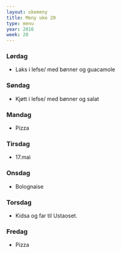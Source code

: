 ```yaml
---
layout: ukemeny
title: Meny uke 20
type: menu
year: 2016
week: 20
---
```


### Lørdag

- Laks i lefse/ med bønner og guacamole

### Søndag

- Kjøtt i lefse/ med bønner og salat

### Mandag

- Pizza

### Tirsdag

- 17.mai

### Onsdag

- Bolognaise

### Torsdag

- Kidsa og far til Ustaoset.

### Fredag

- Pizza

